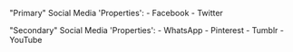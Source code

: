

"Primary" Social Media 'Properties':
    - Facebook
    - Twitter


"Secondary" Social Media 'Properties':
    - WhatsApp
    - Pinterest
    - Tumblr
    - YouTube
    
